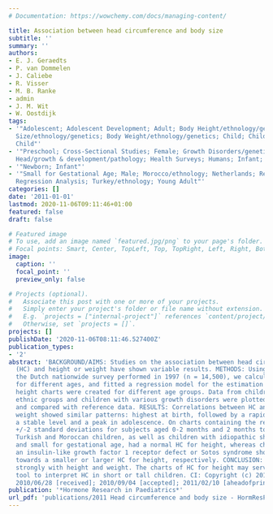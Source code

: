 ```yaml
---
# Documentation: https://wowchemy.com/docs/managing-content/

title: Association between head circumference and body size
subtitle: ''
summary: ''
authors:
- E. J. Geraedts
- P. van Dommelen
- J. Caliebe
- R. Visser
- M. B. Ranke
- admin
- J. M. Wit
- W. Oostdijk
tags:
- '"Adolescent; Adolescent Development; Adult; Body Height/ethnology/genetics; Body
  Size/ethnology/genetics; Body Weight/ethnology/genetics; Child; Child Development;
  Child"'
- '"Preschool; Cross-Sectional Studies; Female; Growth Disorders/genetics/pathology;
  Head/growth & development/pathology; Health Surveys; Humans; Infant; Infant"'
- '"Newborn; Infant"'
- '"Small for Gestational Age; Male; Morocco/ethnology; Netherlands; Reference Values;
  Regression Analysis; Turkey/ethnology; Young Adult"'
categories: []
date: '2011-01-01'
lastmod: 2020-11-06T09:11:46+01:00
featured: false
draft: false

# Featured image
# To use, add an image named `featured.jpg/png` to your page's folder.
# Focal points: Smart, Center, TopLeft, Top, TopRight, Left, Right, BottomLeft, Bottom, BottomRight.
image:
  caption: ''
  focal_point: ''
  preview_only: false

# Projects (optional).
#   Associate this post with one or more of your projects.
#   Simply enter your project's folder or file name without extension.
#   E.g. `projects = ["internal-project"]` references `content/project/deep-learning/index.md`.
#   Otherwise, set `projects = []`.
projects: []
publishDate: '2020-11-06T08:11:46.527400Z'
publication_types:
- '2'
abstract: 'BACKGROUND/AIMS: Studies on the association between head circumference
  (HC) and height or weight have shown variable results. METHODS: Using data from
  the Dutch nationwide survey performed in 1997 (n = 14,500), we calculated correlations
  for different ages, and fitted a regression model for the estimation of HC. HC versus
  height charts were created for different age groups. Data from children from other
  ethnic groups and children with various growth disorders were plotted on the charts
  and compared with reference data. RESULTS: Correlations between HC and height or
  weight showed similar patterns: highest at birth, followed by a rapid decline to
  a stable level and a peak in adolescence. On charts containing the regression line
  +/-2 standard deviations for subjects aged 0-2 months and 2 months to 21 years,
  Turkish and Moroccan children, as well as children with idiopathic short stature
  and small for gestational age, had a normal HC for height, whereas children with
  an insulin-like growth factor 1 receptor defect or Sotos syndrome showed trends
  towards a smaller or larger HC for height, respectively. CONCLUSION: HC correlates
  strongly with height and weight. The charts of HC for height may serve as an additional
  tool to interpret HC in short or tall children. CI: Copyright (c) 2011; JID: 101525157;
  2010/06/28 [received]; 2010/09/04 [accepted]; 2011/02/10 [aheadofprint]; ppublish'
publication: '*Hormone Research in Paediatrics*'
url_pdf: 'publications/2011 Head circumference and body size - HormResPed.pdf'
---
```

